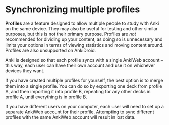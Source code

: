 # Synchronizing multiple profiles

**Profiles** are a feature designed to allow multiple people to study with Anki on the same device. They may also be useful for testing and other similar purposes, but this is not their primary purpose. Profiles are _not_ recommended for dividing up your content, as doing so is unnecessary and limits your options in terms of viewing statistics and moving content around. Profiles are also unsupported on AnkiDroid.

Anki is designed so that each profile syncs with a single AnkiWeb account – this way, each user can have their own account and use it on whichever devices they want.

If you have created multiple profiles for yourself, the best option is to merge them into a single profile. You can do so by exporting one deck from profile A, and then importing it into profile B, repeating for any other decks in profile A, until everything is in profile B.

If you have different users on your computer, each user will need to set up a separate AnkiWeb account for their profile. Attempting to sync different profiles with the same AnkiWeb account will result in lost data.
